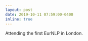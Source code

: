 ```yaml
---
layout: post
date: 2019-10-11 07:59:00-0400
inline: true
---
```

Attending the first EurNLP in London.